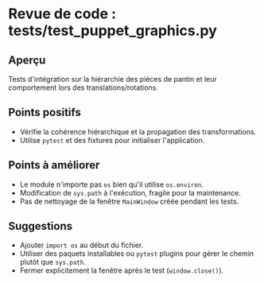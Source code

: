# Revue de code : tests/test_puppet_graphics.py

## Aperçu
Tests d'intégration sur la hiérarchie des pièces de pantin et leur comportement lors des translations/rotations.

## Points positifs
- Vérifie la cohérence hiérarchique et la propagation des transformations.
- Utilise `pytest` et des fixtures pour initialiser l'application.

## Points à améliorer
- Le module n'importe pas `os` bien qu'il utilise `os.environ`.
- Modification de `sys.path` à l'exécution, fragile pour la maintenance.
- Pas de nettoyage de la fenêtre `MainWindow` créée pendant les tests.

## Suggestions
- Ajouter `import os` au début du fichier.
- Utiliser des paquets installables ou `pytest` plugins pour gérer le chemin plutôt que `sys.path`.
- Fermer explicitement la fenêtre après le test (`window.close()`).
